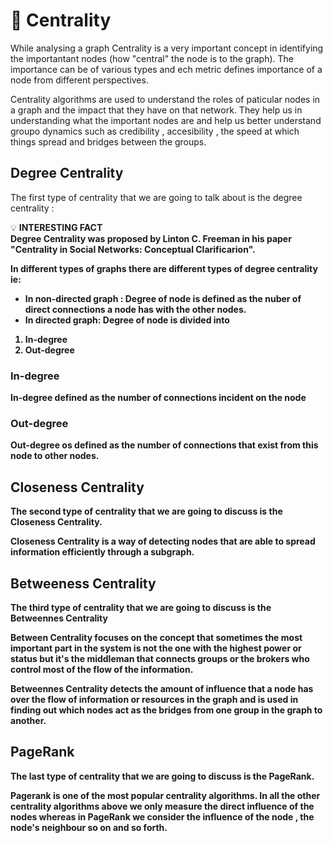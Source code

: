 # :herb:  Centrality
While analysing a graph Centrality is a very important concept in identifying the importantant nodes (how "central" the node is to the graph). The importance can be of various types  and ech metric defines importance of a node from different perspectives.

Centrality algorithms are used to understand the roles of paticular nodes in a graph and the impact that they have on that network. They help us in understanding what the important nodes are and help us better understand groupo dynamics such as credibility , accesibility , the speed at which things spread and bridges between the groups. 

## Degree Centrality 

The first type of centrality that we are going to talk about is the degree centrality :

:bulb: <b>INTERESTING FACT <b> <br>
Degree Centrality was proposed by Linton C. Freeman in his paper "Centrality in Social Networks: Conceptual Clarificarion".

In different types of graphs there are different types of degree centrality ie:
- In non-directed graph : Degree of node is defined as the nuber of direct connections a node has with the other nodes.
- In directed graph: Degree of node is divided into
1. In-degree
2. Out-degree

### In-degree
In-degree defined as the number of connections incident on the node 
### Out-degree
Out-degree os defined as the number of connections that exist from this node to other nodes.

## Closeness Centrality

The second type of centrality that we are going to discuss is the Closeness Centrality.

Closeness Centrality is a way of detecting nodes that are able to spread information efficiently through a subgraph.


##  Betweeness Centrality    

The third type of centrality that we are going to discuss is the Betweennes Centrality


Between Centrality focuses on the concept that sometimes the most important part in the system is not the one with the highest power or status but it's the middleman that connects groups or the brokers who control most of the flow of the information.

Betweennes Centrality detects the amount of influence that a node has over the flow of information or resources in the graph and is used in finding out which nodes act as the bridges from one group in the graph to another.

## PageRank 

The last type of centrality that we are going to discuss is the PageRank.

Pagerank is one of the most popular centrality algorithms. In all the other centrality algorithms above we only measure the direct influence of the nodes whereas in PageRank we consider the influence of the node , the node's neighbour so on and so forth.
